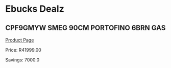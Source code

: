 
# Ebucks Dealz
## CPF9GMYW SMEG 90CM PORTOFINO 6BRN GAS
[Product Page](https://www.ebucks.com/web/shop/productSelected.do?prodId=854693393&catId=704989856)

Price: R41999.00

Savings: 7000.0


	
